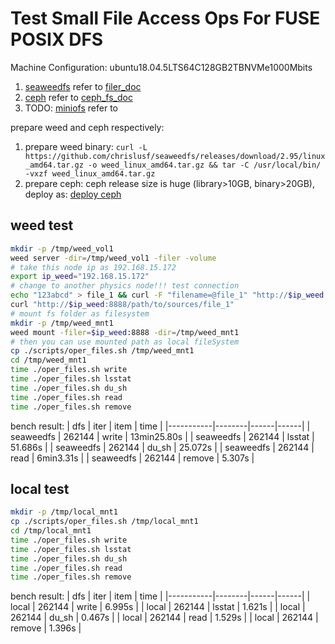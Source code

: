 # Test Small File Access Ops For **FUSE POSIX DFS**

Machine Configuration: ubuntu18.04.5LTS64C128GB2TBNVMe1000Mbits

1. [seaweedfs](https://github.com/chrislusf/seaweedfs) refer to [filer_doc](https://github.com/chrislusf/seaweedfs/wiki/Directories-and-Files)
2. [ceph](https://github.com/ceph/ceph) refer to [ceph_fs_doc](https://docs.ceph.com/en/latest/install/manual-deployment/)
3. TODO: [miniofs](https://github.com/minio/minfs) refer to

prepare weed and ceph respectively:
1. prepare weed binary: `curl -L https://github.com/chrislusf/seaweedfs/releases/download/2.95/linux_amd64.tar.gz -o weed_linux_amd64.tar.gz && tar -C /usr/local/bin/ -vxzf weed_linux_amd64.tar.gz`
2. prepare ceph: ceph release size is huge (library>10GB, binary>20GB), deploy as: [deploy ceph](../deploy_ceph/deploy_ceph.md)

## weed test
```bash
mkdir -p /tmp/weed_vol1
weed server -dir=/tmp/weed_vol1 -filer -volume
# take this node ip as 192.168.15.172
export ip_weed="192.168.15.172"
# change to another physics node!!! test connection
echo "123abcd" > file_1 && curl -F "filename=@file_1" "http://$ip_weed:8888/path/to/sources/"
curl "http://$ip_weed:8888/path/to/sources/file_1"
# mount fs folder as filesystem
mkdir -p /tmp/weed_mnt1
weed mount -filer=$ip_weed:8888 -dir=/tmp/weed_mnt1
# then you can use mounted path as local fileSystem
cp ./scripts/oper_files.sh /tmp/weed_mnt1
cd /tmp/weed_mnt1
time ./oper_files.sh write
time ./oper_files.sh lsstat
time ./oper_files.sh du_sh
time ./oper_files.sh read
time ./oper_files.sh remove
```
bench result:
|    dfs    |  iter  | item | time |
|-----------|--------|------|------|
| seaweedfs | 262144 | write | 13min25.80s |
| seaweedfs | 262144 | lsstat | 51.686s |
| seaweedfs | 262144 | du_sh | 25.072s |
| seaweedfs | 262144 | read | 6min3.31s |
| seaweedfs | 262144 | remove | 5.307s |

## local test
```bash
mkdir -p /tmp/local_mnt1
cp ./scripts/oper_files.sh /tmp/local_mnt1
cd /tmp/local_mnt1
time ./oper_files.sh write
time ./oper_files.sh lsstat
time ./oper_files.sh du_sh
time ./oper_files.sh read
time ./oper_files.sh remove
```
bench result:
|    dfs    |  iter  | item | time |
|-----------|--------|------|------|
| local | 262144 | write | 6.995s |
| local | 262144 | lsstat | 1.621s |
| local | 262144 | du_sh | 0.467s |
| local | 262144 | read | 1.529s |
| local | 262144 | remove | 1.396s |

